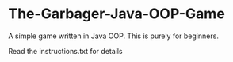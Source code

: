 # The-Garbager-Java-OOP-Game
A simple game written in Java OOP. This is purely for beginners.

Read the instructions.txt for details
